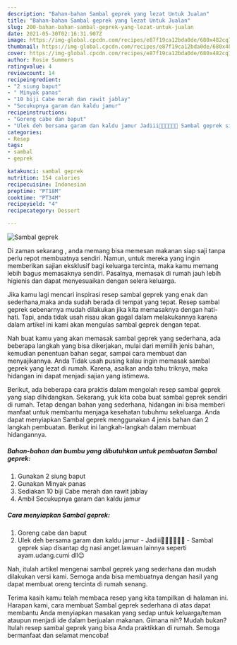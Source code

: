 ```yaml
---
description: "Bahan-bahan Sambal geprek yang lezat Untuk Jualan"
title: "Bahan-bahan Sambal geprek yang lezat Untuk Jualan"
slug: 200-bahan-bahan-sambal-geprek-yang-lezat-untuk-jualan
date: 2021-05-30T02:16:31.907Z
image: https://img-global.cpcdn.com/recipes/e87f19ca12bda0de/680x482cq70/sambal-geprek-foto-resep-utama.jpg
thumbnail: https://img-global.cpcdn.com/recipes/e87f19ca12bda0de/680x482cq70/sambal-geprek-foto-resep-utama.jpg
cover: https://img-global.cpcdn.com/recipes/e87f19ca12bda0de/680x482cq70/sambal-geprek-foto-resep-utama.jpg
author: Rosie Summers
ratingvalue: 4
reviewcount: 14
recipeingredient:
- "2 siung baput"
- " Minyak panas"
- "10 biji Cabe merah dan rawit jablay"
- "Secukupnya garam dan kaldu jamur"
recipeinstructions:
- "Goreng cabe dan baput"
- "Ulek deh bersama garam dan kaldu jamur Jadiii🤗🤗🤤🤤🤤🤤 Sambal geprek siap disantap dg nasi anget.lawuan lainnya seperti ayam.udang.cumi dll😉"
categories:
- Resep
tags:
- sambal
- geprek

katakunci: sambal geprek 
nutrition: 154 calories
recipecuisine: Indonesian
preptime: "PT18M"
cooktime: "PT34M"
recipeyield: "4"
recipecategory: Dessert

---
```



![Sambal geprek](https://img-global.cpcdn.com/recipes/e87f19ca12bda0de/680x482cq70/sambal-geprek-foto-resep-utama.jpg)

Di zaman  sekarang , anda memang bisa memesan makanan siap saji tanpa perlu repot membuatnya sendiri. Namun, untuk mereka yang ingin memberikan sajian eksklusif bagi keluarga tercinta, maka kamu memang lebih bagus memasaknya sendiri. Pasalnya, memasak di rumah jauh lebih higienis dan dapat menyesuaikan dengan selera keluarga.

Jika kamu lagi mencari inspirasi resep sambal geprek yang enak dan sederhana,maka anda sudah berada di tempat yang tepat. Resep sambal geprek  sebenarnya mudah dilakukan jika kita memasaknya dengan hati-hati. Tapi, anda tidak usah risau akan gagal dalam melakukannya 
karena dalam artikel ini kami akan mengulas sambal geprek dengan tepat.  



Nah buat kamu yang akan memasak sambal geprek yang sederhana, ada beberapa langkah yang bisa dikerjakan, mulai dari memilih jenis bahan, kemudian penentuan bahan segar, sampai cara membuat dan menyajikannya. Anda Tidak usah pusing kalau ingin memasak sambal geprek yang lezat di rumah. Karena, asalkan anda  tahu triknya, maka hidangan ini dapat menjadi sajian yang istimewa.

Berikut, ada beberapa cara praktis  dalam mengolah resep sambal geprek yang siap dihidangkan. Sekarang, yuk kita coba buat sambal geprek sendiri di rumah. Tetap dengan bahan yang sederhana, hidangan ini bisa memberi manfaat untuk membantu menjaga kesehatan tubuhmu sekeluarga. Anda dapat menyiapkan Sambal geprek menggunakan 4 jenis bahan dan 2 langkah pembuatan. Berikut ini langkah-langkah dalam membuat hidangannya.

<!--inarticleads1-->

##### Bahan-bahan dan bumbu yang dibutuhkan untuk pembuatan Sambal geprek:

1. Gunakan 2 siung baput
1. Gunakan  Minyak panas
1. Sediakan 10 biji Cabe merah dan rawit jablay
1. Ambil Secukupnya garam dan kaldu jamur




<!--inarticleads2-->

##### Cara menyiapkan Sambal geprek:

1. Goreng cabe dan baput
1. Ulek deh bersama garam dan kaldu jamur - Jadiii🤗🤗🤤🤤🤤🤤 - Sambal geprek siap disantap dg nasi anget.lawuan lainnya seperti ayam.udang.cumi dll😉




Nah, itulah artikel mengenai  sambal geprek  yang sederhana dan mudah dilakukan versi kami. Semoga anda bisa membuatnya dengan hasil yang dapat membuat oreng tercinta di rumah senang. 

Terima kasih kamu telah membaca resep yang kita tampilkan di halaman ini. Harapan kami, cara membuat  Sambal geprek sederhana di atas dapat membantu Anda menyiapkan masakan yang sedap untuk keluarga/teman ataupun menjadi ide dalam berjualan makanan. Gimana nih? Mudah bukan? Itulah resep sambal geprek yang bisa Anda praktikkan di rumah. Semoga bermanfaat dan selamat mencoba!

